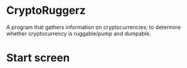 # CryptoRuggerz
A program that gathers information on cryptocurrencies; to determine whether cryptocurrency is ruggable/pump and dumpable.

# Start screen
